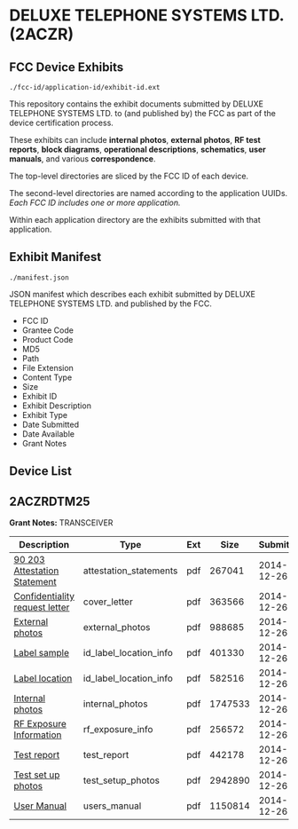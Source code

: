 # DELUXE TELEPHONE SYSTEMS LTD. (2ACZR)
## FCC Device Exhibits

```
./fcc-id/application-id/exhibit-id.ext
```

This repository contains the exhibit documents submitted by DELUXE TELEPHONE SYSTEMS LTD. to (and published by) the FCC as part of the device certification process.

These exhibits can include **internal photos**, **external photos**, **RF test reports**, **block diagrams**, **operational descriptions**, **schematics**, **user manuals**, and various **correspondence**.

The top-level directories are sliced by the FCC ID of each device.

The second-level directories are named according to the application UUIDs. *Each FCC ID includes one or more application.*

Within each application directory are the exhibits submitted with that application. 

## Exhibit Manifest

```
./manifest.json
```

JSON manifest which describes each exhibit submitted by DELUXE TELEPHONE SYSTEMS LTD. and published by the FCC.

- FCC ID
- Grantee Code
- Product Code
- MD5
- Path
- File Extension
- Content Type
- Size
- Exhibit ID
- Exhibit Description
- Exhibit Type
- Date Submitted
- Date Available
- Grant Notes

## Device List
## 2ACZRDTM25
**Grant Notes:** TRANSCEIVER

| Description | Type | Ext | Size | Submitted | Available |
| ----------- | ---- | --- | ---- | --------- | --------- |
| [90 203 Attestation Statement](2ACZRDTM25/9c1040b1586e264c25e8b7db19226958/2485084.pdf) | attestation_statements | pdf | 267041 | 2014-12-26 | 2014-12-26 |
| [Confidentiality request letter](2ACZRDTM25/9c1040b1586e264c25e8b7db19226958/2485085.pdf) | cover_letter | pdf | 363566 | 2014-12-26 | 2014-12-26 |
| [External photos](2ACZRDTM25/9c1040b1586e264c25e8b7db19226958/2485087.pdf) | external_photos | pdf | 988685 | 2014-12-26 | 2014-12-26 |
| [Label sample](2ACZRDTM25/9c1040b1586e264c25e8b7db19226958/2485088.pdf) | id_label_location_info | pdf | 401330 | 2014-12-26 | 2014-12-26 |
| [Label location](2ACZRDTM25/9c1040b1586e264c25e8b7db19226958/2485089.pdf) | id_label_location_info | pdf | 582516 | 2014-12-26 | 2014-12-26 |
| [Internal photos](2ACZRDTM25/9c1040b1586e264c25e8b7db19226958/2485090.pdf) | internal_photos | pdf | 1747533 | 2014-12-26 | 2014-12-26 |
| [RF Exposure Information](2ACZRDTM25/9c1040b1586e264c25e8b7db19226958/2485094.pdf) | rf_exposure_info | pdf | 256572 | 2014-12-26 | 2014-12-26 |
| [Test report](2ACZRDTM25/9c1040b1586e264c25e8b7db19226958/2485096.pdf) | test_report | pdf | 442178 | 2014-12-26 | 2014-12-26 |
| [Test set up photos](2ACZRDTM25/9c1040b1586e264c25e8b7db19226958/2485097.pdf) | test_setup_photos | pdf | 2942890 | 2014-12-26 | 2014-12-26 |
| [User Manual](2ACZRDTM25/9c1040b1586e264c25e8b7db19226958/2485098.pdf) | users_manual | pdf | 1150814 | 2014-12-26 | 2014-12-26 |
